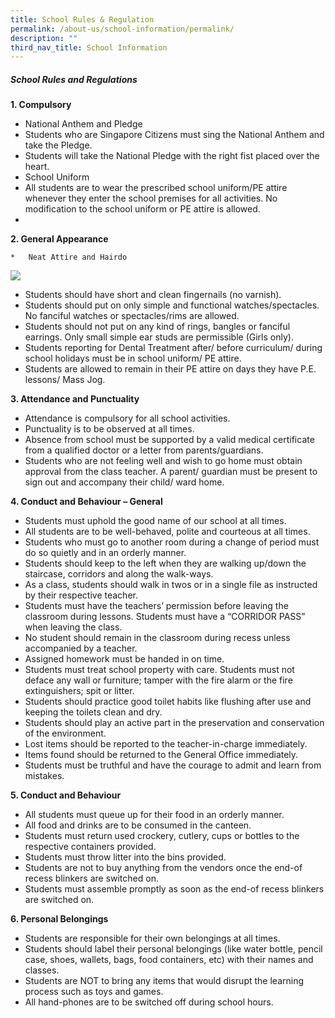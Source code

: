 ```yaml
---
title: School Rules & Regulation
permalink: /about-us/school-information/permalink/
description: ""
third_nav_title: School Information
---
```

##### School Rules and Regulations

**1.  Compulsory**

*   National Anthem and Pledge
*   Students who are Singapore Citizens must sing the National Anthem and take the Pledge.
*   Students will take the National Pledge with the right fist placed over the heart.
*   School Uniform  
*  All students are to wear the prescribed school uniform/PE attire whenever they enter the school premises for all activities. No modification to the school uniform or PE attire is allowed.
* 
**2.  General Appearance**

    *   Neat Attire and Hairdo

![](https://staging.d2u1zetbqqqiby.amplifyapp.com/images/appearance.png)

*   Students should have short and clean fingernails (no varnish).
*   Students should put on only simple and functional watches/spectacles. No fanciful watches or spectacles/rims are allowed.
*   Students should not put on any kind of rings, bangles or fanciful earrings. Only small simple ear studs are permissible (Girls only).
*   Students reporting for Dental Treatment after/ before curriculum/ during school holidays must be in school uniform/ PE attire.
*   Students are allowed to remain in their PE attire on days they have P.E. lessons/ Mass Jog.

**3.  Attendance and Punctuality**
*   Attendance is compulsory for all school activities.
*   Punctuality is to be observed at all times.
*   Absence from school must be supported by a valid medical certificate from a qualified doctor or a letter from parents/guardians.
*   Students who are not feeling well and wish to go home must obtain approval from the class teacher. A parent/ guardian must be present to sign out and accompany their child/ ward home.

**4.  Conduct and Behaviour – General**

*   Students must uphold the good name of our school at all times.
*   All students are to be well-behaved, polite and courteous at all times.
*   Students who must go to another room during a change of period must do so quietly and in an orderly manner.
*   Students should keep to the left when they are walking up/down the staircase, corridors and along the walk-ways.
*   As a class, students should walk in twos or in a single file as instructed by their respective teacher.
*   Students must have the teachers’ permission before leaving the classroom during lessons. Students must have a “CORRIDOR PASS” when leaving the class.
*   No student should remain in the classroom during recess unless accompanied by a teacher.
*   Assigned homework must be handed in on time.
*   Students must treat school property with care. Students must not deface any wall or furniture; tamper with the fire alarm or the fire extinguishers; spit or litter.
*   Students should practice good toilet habits like flushing after use and keeping the toilets clean and dry.
*   Students should play an active part in the preservation and conservation of the environment.
*   Lost items should be reported to the teacher-in-charge immediately.
*   Items found should be returned to the General Office immediately.
*   Students must be truthful and have the courage to admit and learn from mistakes.



**5.  Conduct and Behaviour**

*  All students must queue up for their food in an orderly manner.
*  All food and drinks are to be consumed in the canteen.
*  Students must return used crockery, cutlery, cups or bottles to the respective containers provided.
*  Students must throw litter into the bins provided.
*  Students are not to buy anything from the vendors once the end-of recess blinkers are switched on.
*  Students must assemble promptly as soon as the end-of recess blinkers are switched on.




**6.  Personal Belongings**

*   Students are responsible for their own belongings at all times.
*   Students should label their personal belongings (like water bottle, pencil case, shoes, wallets, bags, food containers, etc) with their names and classes.
*   Students are NOT to bring any items that would disrupt the learning process such as toys and games.
*   All hand-phones are to be switched off during school hours.